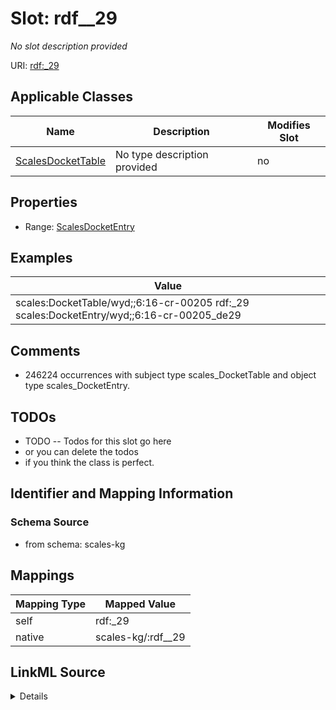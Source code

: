 

# Slot: rdf__29


_No slot description provided_





URI: [rdf:_29](http://www.w3.org/1999/02/22-rdf-syntax-ns#_29)



<!-- no inheritance hierarchy -->





## Applicable Classes

| Name | Description | Modifies Slot |
| --- | --- | --- |
| [ScalesDocketTable](../classes/ScalesDocketTable.md) | No type description provided |  no  |







## Properties

* Range: [ScalesDocketEntry](../classes/ScalesDocketEntry.md)






## Examples

| Value |
| --- |
| scales:DocketTable/wyd;;6:16-cr-00205 rdf:_29 scales:DocketEntry/wyd;;6:16-cr-00205_de29 |

## Comments

* 246224 occurrences with subject type scales_DocketTable and object type scales_DocketEntry.

## TODOs

* TODO -- Todos for this slot go here
* or you can delete the todos
* if you think the class is perfect.

## Identifier and Mapping Information







### Schema Source


* from schema: scales-kg




## Mappings

| Mapping Type | Mapped Value |
| ---  | ---  |
| self | rdf:_29 |
| native | scales-kg/:rdf__29 |




## LinkML Source

<details>
```yaml
name: rdf__29
description: No slot description provided
todos:
- TODO -- Todos for this slot go here
- or you can delete the todos
- if you think the class is perfect.
comments:
- 246224 occurrences with subject type scales_DocketTable and object type scales_DocketEntry.
examples:
- value: scales:DocketTable/wyd;;6:16-cr-00205 rdf:_29 scales:DocketEntry/wyd;;6:16-cr-00205_de29
from_schema: scales-kg
rank: 1000
slot_uri: rdf:_29
alias: rdf__29
domain_of:
- scales_DocketTable
range: scales_DocketEntry

```
</details>